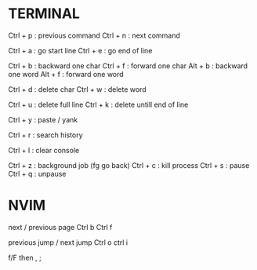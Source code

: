 # TERMINAL

Ctrl + p : previous command
Ctrl + n : next command

Ctrl + a : go start line
Ctrl + e : go end of line

Ctrl + b : backward one char
Ctrl + f : forward one char
Alt + b  : backward one word
Alt + f  : forward one word

Ctrl + d : delete char
Ctrl + w : delete word

Ctrl + u : delete full line
Ctrl + k : delete untill end of line

Ctrl + y : paste / yank

Ctrl + r : search history

Ctrl + l : clear console

Ctrl + z : background job (fg go back)
Ctrl + c : kill process
Ctrl + s : pause
Ctrl + q : unpause

# NVIM 

next / previous page
Ctrl b 
Ctrl f

previous jump / next jump
Ctrl o
ctrl i

f/F then , ;
